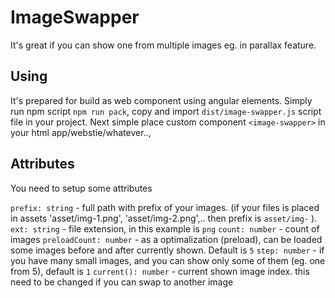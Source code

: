 # ImageSwapper

It's great if you can show one from multiple images eg. in parallax feature.

## Using

It's prepared for build as web component using angular elements. 
Simply run npm script `npm run pack`, copy and import `dist/image-swapper.js` script file in your project.
Next simple place custom component `<image-swapper>` in your html app/webstie/whatever..,

## Attributes

You need to setup some attributes

`prefix: string` - full path with prefix of your images. (if your files is placed in assets 'asset/img-1.png', 'asset/img-2.png',.. then prefix is `asset/img-` ).
`ext: string` - file extension, in this example is `png`
`count: number` - count of images
`preloadCount: number` - as a optimalization (preload), can be loaded some images before and after currently shown. Default is `5`
`step: number` - if you have many small images, and you can show only some of them (eg. one from 5), default is `1`
`current(): number` - current shown image index. this need to be changed if you can swap to another image
